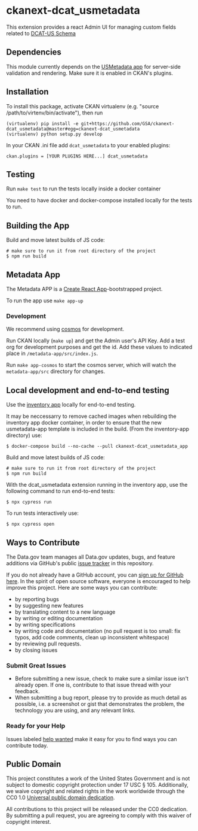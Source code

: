 # ckanext-dcat_usmetadata

This extension provides a react Admin UI for managing custom fields related to [DCAT-US Schema](https://resources.data.gov/resources/dcat-us/)

## Dependencies

This module currently depends on the [USMetadata app](https://github.com/GSA/USMetadata) for server-side validation and rendering. 
Make sure it is enabled in CKAN's plugins.

## Installation

To install this package, activate CKAN virtualenv (e.g. "source /path/to/virtenv/bin/activate"), then run

```
(virtualenv) pip install -e git+https://github.com/GSA/ckanext-dcat_usmetadata@master#egg=ckanext-dcat_usmetadata
(virtualenv) python setup.py develop
```

In your CKAN .ini file add `dcat_usmetadata` to your enabled plugins:

`ckan.plugins = [YOUR PLUGINS HERE...] dcat_usmetadata`

## Testing

Run `make test` to run the tests locally inside a docker container

You need to have docker and docker-compose installed locally for the tests to run.

## Building the App

Build and move latest builds of JS code:

```
# make sure to run it from root directory of the project
$ npm run build
```

## Metadata App

The Metadata APP is a [Create React App](https://create-react-app.dev/)-bootstrapped project.

To run the app use `make app-up`

### Development

We recommend using [cosmos](https://reactcosmos.org/) for development.

Run CKAN locally (`make up`) and get the Admin user's API Key. Add a test org for development purposes and get the id. Add these values to indicated place in `/metadata-app/src/index.js`.

Run `make app-cosmos` to start the cosmos server, which will watch the `metadata-app/src` directory for changes.

## Local development and end-to-end testing

Use the [inventory app](https://github.com/GSA/inventory-app) locally for end-to-end testing.

It may be neccessarry to remove cached images when rebuilding the inventory app docker container, in order to ensure that the new usmetadata-app template is included in the build. (From the inventory-app directory) use:

```
$ docker-compose build --no-cache --pull ckanext-dcat_usmetadata_app
```

Build and move latest builds of JS code:

```
# make sure to run it from root directory of the project
$ npm run build
```

With the dcat_usmetadata extension running in the inventory app, use the following command to run end-to-end tests:

```
$ npx cypress run
```

To run tests interactively use:

```
$ npx cypress open
```

## Ways to Contribute

The Data.gov team manages all Data.gov updates, bugs, and feature additions via GitHub's public [issue tracker](https://github.com/GSA/ckanext-dcat_usmetadata/issues) in this repository.

If you do not already have a GitHub account, you can [sign up for GitHub here](https://github.com/). In the spirit of open source software, everyone is encouraged to help improve this project. Here are some ways you can contribute:

* by reporting bugs
* by suggesting new features
* by translating content to a new language
* by writing or editing documentation
* by writing specifications
* by writing code and documentation (no pull request is too small: fix typos, add code comments, clean up inconsistent whitespace)
* by reviewing pull requests.
* by closing issues

### Submit Great Issues

* Before submitting a new issue, check to make sure a similar issue isn't already open. If one is, contribute to that issue thread with your feedback.
* When submitting a bug report, please try to provide as much detail as possible, i.e. a screenshot or gist that demonstrates the problem, the technology you are using, and any relevant links.

### Ready for your Help
Issues labeled [help wanted](https://github.com/GSA/data.gov/labels/help%20wanted) make it easy for you to find ways you can contribute today.

## Public Domain
This project constitutes a work of the United States Government and is not subject to domestic copyright protection under 17 USC § 105. Additionally, we waive copyright and related rights in the work worldwide through the CC0 1.0 [Universal public domain dedication](https://creativecommons.org/publicdomain/zero/1.0/).

All contributions to this project will be released under the CC0 dedication. By submitting a pull request, you are agreeing to comply with this waiver of copyright interest.
